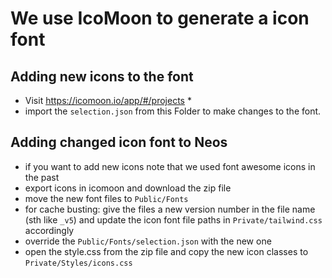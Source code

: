 # We use IcoMoon to generate a icon font

## Adding new icons to the font

* Visit https://icomoon.io/app/#/projects *
* import the `selection.json` from this Folder to make changes to the font.

## Adding changed icon font to Neos

* if you want to add new icons note that we used font awesome icons in the past
* export icons in icomoon and download the zip file
* move the new font files to `Public/Fonts`
* for cache busting: give the files a new version number in the file name (sth like `_v5`) and update the icon font file paths in `Private/tailwind.css` accordingly
* override the `Public/Fonts/selection.json` with the new one
* open the style.css from the zip file and copy the new icon classes to `Private/Styles/icons.css`
